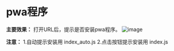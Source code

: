 # pwa程序
**主要效果：** 打开URL后，提示是否安装pwa程序。
![image](https://user-images.githubusercontent.com/45909680/153557877-ee96f4e8-0e3b-48eb-a5e2-1d2a05ce4cfe.png) 

**注意：**
1.自动提示安装用 index_auto.js
2.点击按钮提示安装用 index.js

